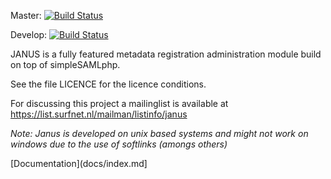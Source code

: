 Master: [![Build Status](https://travis-ci.org/janus-ssp/janus.png?branch=master)](https://travis-ci.org/janus-ssp/janus)

Develop: [![Build Status](https://travis-ci.org/janus-ssp/janus.png?branch=develop)](https://travis-ci.org/janus-ssp/janus)

JANUS is a fully featured metadata registration administration module build on top of simpleSAMLphp.

See the file LICENCE for the licence conditions.

For discussing this project a mailinglist is available at https://list.surfnet.nl/mailman/listinfo/janus


*Note: Janus is developed on unix based systems and might not work on windows due to the use of softlinks (amongs others)*

[Documentation](docs/index.md]
